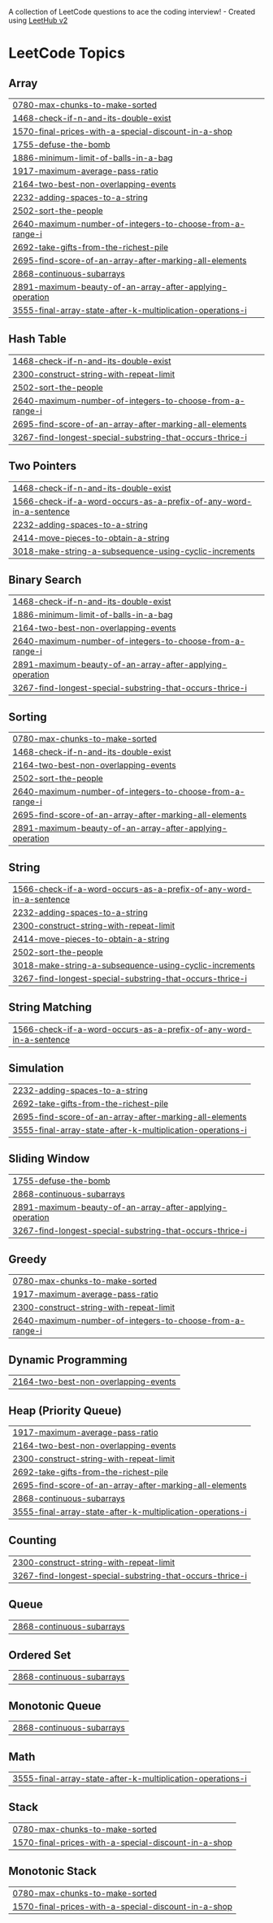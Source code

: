A collection of LeetCode questions to ace the coding interview! - Created using [LeetHub v2](https://github.com/arunbhardwaj/LeetHub-2.0)
<!---LeetCode Topics Start-->
# LeetCode Topics
## Array
|  |
| ------- |
| [0780-max-chunks-to-make-sorted](https://github.com/Sakthikumar08/LeetCode/tree/master/0780-max-chunks-to-make-sorted) |
| [1468-check-if-n-and-its-double-exist](https://github.com/Sakthikumar08/LeetCode/tree/master/1468-check-if-n-and-its-double-exist) |
| [1570-final-prices-with-a-special-discount-in-a-shop](https://github.com/Sakthikumar08/LeetCode/tree/master/1570-final-prices-with-a-special-discount-in-a-shop) |
| [1755-defuse-the-bomb](https://github.com/Sakthikumar08/LeetCode/tree/master/1755-defuse-the-bomb) |
| [1886-minimum-limit-of-balls-in-a-bag](https://github.com/Sakthikumar08/LeetCode/tree/master/1886-minimum-limit-of-balls-in-a-bag) |
| [1917-maximum-average-pass-ratio](https://github.com/Sakthikumar08/LeetCode/tree/master/1917-maximum-average-pass-ratio) |
| [2164-two-best-non-overlapping-events](https://github.com/Sakthikumar08/LeetCode/tree/master/2164-two-best-non-overlapping-events) |
| [2232-adding-spaces-to-a-string](https://github.com/Sakthikumar08/LeetCode/tree/master/2232-adding-spaces-to-a-string) |
| [2502-sort-the-people](https://github.com/Sakthikumar08/LeetCode/tree/master/2502-sort-the-people) |
| [2640-maximum-number-of-integers-to-choose-from-a-range-i](https://github.com/Sakthikumar08/LeetCode/tree/master/2640-maximum-number-of-integers-to-choose-from-a-range-i) |
| [2692-take-gifts-from-the-richest-pile](https://github.com/Sakthikumar08/LeetCode/tree/master/2692-take-gifts-from-the-richest-pile) |
| [2695-find-score-of-an-array-after-marking-all-elements](https://github.com/Sakthikumar08/LeetCode/tree/master/2695-find-score-of-an-array-after-marking-all-elements) |
| [2868-continuous-subarrays](https://github.com/Sakthikumar08/LeetCode/tree/master/2868-continuous-subarrays) |
| [2891-maximum-beauty-of-an-array-after-applying-operation](https://github.com/Sakthikumar08/LeetCode/tree/master/2891-maximum-beauty-of-an-array-after-applying-operation) |
| [3555-final-array-state-after-k-multiplication-operations-i](https://github.com/Sakthikumar08/LeetCode/tree/master/3555-final-array-state-after-k-multiplication-operations-i) |
## Hash Table
|  |
| ------- |
| [1468-check-if-n-and-its-double-exist](https://github.com/Sakthikumar08/LeetCode/tree/master/1468-check-if-n-and-its-double-exist) |
| [2300-construct-string-with-repeat-limit](https://github.com/Sakthikumar08/LeetCode/tree/master/2300-construct-string-with-repeat-limit) |
| [2502-sort-the-people](https://github.com/Sakthikumar08/LeetCode/tree/master/2502-sort-the-people) |
| [2640-maximum-number-of-integers-to-choose-from-a-range-i](https://github.com/Sakthikumar08/LeetCode/tree/master/2640-maximum-number-of-integers-to-choose-from-a-range-i) |
| [2695-find-score-of-an-array-after-marking-all-elements](https://github.com/Sakthikumar08/LeetCode/tree/master/2695-find-score-of-an-array-after-marking-all-elements) |
| [3267-find-longest-special-substring-that-occurs-thrice-i](https://github.com/Sakthikumar08/LeetCode/tree/master/3267-find-longest-special-substring-that-occurs-thrice-i) |
## Two Pointers
|  |
| ------- |
| [1468-check-if-n-and-its-double-exist](https://github.com/Sakthikumar08/LeetCode/tree/master/1468-check-if-n-and-its-double-exist) |
| [1566-check-if-a-word-occurs-as-a-prefix-of-any-word-in-a-sentence](https://github.com/Sakthikumar08/LeetCode/tree/master/1566-check-if-a-word-occurs-as-a-prefix-of-any-word-in-a-sentence) |
| [2232-adding-spaces-to-a-string](https://github.com/Sakthikumar08/LeetCode/tree/master/2232-adding-spaces-to-a-string) |
| [2414-move-pieces-to-obtain-a-string](https://github.com/Sakthikumar08/LeetCode/tree/master/2414-move-pieces-to-obtain-a-string) |
| [3018-make-string-a-subsequence-using-cyclic-increments](https://github.com/Sakthikumar08/LeetCode/tree/master/3018-make-string-a-subsequence-using-cyclic-increments) |
## Binary Search
|  |
| ------- |
| [1468-check-if-n-and-its-double-exist](https://github.com/Sakthikumar08/LeetCode/tree/master/1468-check-if-n-and-its-double-exist) |
| [1886-minimum-limit-of-balls-in-a-bag](https://github.com/Sakthikumar08/LeetCode/tree/master/1886-minimum-limit-of-balls-in-a-bag) |
| [2164-two-best-non-overlapping-events](https://github.com/Sakthikumar08/LeetCode/tree/master/2164-two-best-non-overlapping-events) |
| [2640-maximum-number-of-integers-to-choose-from-a-range-i](https://github.com/Sakthikumar08/LeetCode/tree/master/2640-maximum-number-of-integers-to-choose-from-a-range-i) |
| [2891-maximum-beauty-of-an-array-after-applying-operation](https://github.com/Sakthikumar08/LeetCode/tree/master/2891-maximum-beauty-of-an-array-after-applying-operation) |
| [3267-find-longest-special-substring-that-occurs-thrice-i](https://github.com/Sakthikumar08/LeetCode/tree/master/3267-find-longest-special-substring-that-occurs-thrice-i) |
## Sorting
|  |
| ------- |
| [0780-max-chunks-to-make-sorted](https://github.com/Sakthikumar08/LeetCode/tree/master/0780-max-chunks-to-make-sorted) |
| [1468-check-if-n-and-its-double-exist](https://github.com/Sakthikumar08/LeetCode/tree/master/1468-check-if-n-and-its-double-exist) |
| [2164-two-best-non-overlapping-events](https://github.com/Sakthikumar08/LeetCode/tree/master/2164-two-best-non-overlapping-events) |
| [2502-sort-the-people](https://github.com/Sakthikumar08/LeetCode/tree/master/2502-sort-the-people) |
| [2640-maximum-number-of-integers-to-choose-from-a-range-i](https://github.com/Sakthikumar08/LeetCode/tree/master/2640-maximum-number-of-integers-to-choose-from-a-range-i) |
| [2695-find-score-of-an-array-after-marking-all-elements](https://github.com/Sakthikumar08/LeetCode/tree/master/2695-find-score-of-an-array-after-marking-all-elements) |
| [2891-maximum-beauty-of-an-array-after-applying-operation](https://github.com/Sakthikumar08/LeetCode/tree/master/2891-maximum-beauty-of-an-array-after-applying-operation) |
## String
|  |
| ------- |
| [1566-check-if-a-word-occurs-as-a-prefix-of-any-word-in-a-sentence](https://github.com/Sakthikumar08/LeetCode/tree/master/1566-check-if-a-word-occurs-as-a-prefix-of-any-word-in-a-sentence) |
| [2232-adding-spaces-to-a-string](https://github.com/Sakthikumar08/LeetCode/tree/master/2232-adding-spaces-to-a-string) |
| [2300-construct-string-with-repeat-limit](https://github.com/Sakthikumar08/LeetCode/tree/master/2300-construct-string-with-repeat-limit) |
| [2414-move-pieces-to-obtain-a-string](https://github.com/Sakthikumar08/LeetCode/tree/master/2414-move-pieces-to-obtain-a-string) |
| [2502-sort-the-people](https://github.com/Sakthikumar08/LeetCode/tree/master/2502-sort-the-people) |
| [3018-make-string-a-subsequence-using-cyclic-increments](https://github.com/Sakthikumar08/LeetCode/tree/master/3018-make-string-a-subsequence-using-cyclic-increments) |
| [3267-find-longest-special-substring-that-occurs-thrice-i](https://github.com/Sakthikumar08/LeetCode/tree/master/3267-find-longest-special-substring-that-occurs-thrice-i) |
## String Matching
|  |
| ------- |
| [1566-check-if-a-word-occurs-as-a-prefix-of-any-word-in-a-sentence](https://github.com/Sakthikumar08/LeetCode/tree/master/1566-check-if-a-word-occurs-as-a-prefix-of-any-word-in-a-sentence) |
## Simulation
|  |
| ------- |
| [2232-adding-spaces-to-a-string](https://github.com/Sakthikumar08/LeetCode/tree/master/2232-adding-spaces-to-a-string) |
| [2692-take-gifts-from-the-richest-pile](https://github.com/Sakthikumar08/LeetCode/tree/master/2692-take-gifts-from-the-richest-pile) |
| [2695-find-score-of-an-array-after-marking-all-elements](https://github.com/Sakthikumar08/LeetCode/tree/master/2695-find-score-of-an-array-after-marking-all-elements) |
| [3555-final-array-state-after-k-multiplication-operations-i](https://github.com/Sakthikumar08/LeetCode/tree/master/3555-final-array-state-after-k-multiplication-operations-i) |
## Sliding Window
|  |
| ------- |
| [1755-defuse-the-bomb](https://github.com/Sakthikumar08/LeetCode/tree/master/1755-defuse-the-bomb) |
| [2868-continuous-subarrays](https://github.com/Sakthikumar08/LeetCode/tree/master/2868-continuous-subarrays) |
| [2891-maximum-beauty-of-an-array-after-applying-operation](https://github.com/Sakthikumar08/LeetCode/tree/master/2891-maximum-beauty-of-an-array-after-applying-operation) |
| [3267-find-longest-special-substring-that-occurs-thrice-i](https://github.com/Sakthikumar08/LeetCode/tree/master/3267-find-longest-special-substring-that-occurs-thrice-i) |
## Greedy
|  |
| ------- |
| [0780-max-chunks-to-make-sorted](https://github.com/Sakthikumar08/LeetCode/tree/master/0780-max-chunks-to-make-sorted) |
| [1917-maximum-average-pass-ratio](https://github.com/Sakthikumar08/LeetCode/tree/master/1917-maximum-average-pass-ratio) |
| [2300-construct-string-with-repeat-limit](https://github.com/Sakthikumar08/LeetCode/tree/master/2300-construct-string-with-repeat-limit) |
| [2640-maximum-number-of-integers-to-choose-from-a-range-i](https://github.com/Sakthikumar08/LeetCode/tree/master/2640-maximum-number-of-integers-to-choose-from-a-range-i) |
## Dynamic Programming
|  |
| ------- |
| [2164-two-best-non-overlapping-events](https://github.com/Sakthikumar08/LeetCode/tree/master/2164-two-best-non-overlapping-events) |
## Heap (Priority Queue)
|  |
| ------- |
| [1917-maximum-average-pass-ratio](https://github.com/Sakthikumar08/LeetCode/tree/master/1917-maximum-average-pass-ratio) |
| [2164-two-best-non-overlapping-events](https://github.com/Sakthikumar08/LeetCode/tree/master/2164-two-best-non-overlapping-events) |
| [2300-construct-string-with-repeat-limit](https://github.com/Sakthikumar08/LeetCode/tree/master/2300-construct-string-with-repeat-limit) |
| [2692-take-gifts-from-the-richest-pile](https://github.com/Sakthikumar08/LeetCode/tree/master/2692-take-gifts-from-the-richest-pile) |
| [2695-find-score-of-an-array-after-marking-all-elements](https://github.com/Sakthikumar08/LeetCode/tree/master/2695-find-score-of-an-array-after-marking-all-elements) |
| [2868-continuous-subarrays](https://github.com/Sakthikumar08/LeetCode/tree/master/2868-continuous-subarrays) |
| [3555-final-array-state-after-k-multiplication-operations-i](https://github.com/Sakthikumar08/LeetCode/tree/master/3555-final-array-state-after-k-multiplication-operations-i) |
## Counting
|  |
| ------- |
| [2300-construct-string-with-repeat-limit](https://github.com/Sakthikumar08/LeetCode/tree/master/2300-construct-string-with-repeat-limit) |
| [3267-find-longest-special-substring-that-occurs-thrice-i](https://github.com/Sakthikumar08/LeetCode/tree/master/3267-find-longest-special-substring-that-occurs-thrice-i) |
## Queue
|  |
| ------- |
| [2868-continuous-subarrays](https://github.com/Sakthikumar08/LeetCode/tree/master/2868-continuous-subarrays) |
## Ordered Set
|  |
| ------- |
| [2868-continuous-subarrays](https://github.com/Sakthikumar08/LeetCode/tree/master/2868-continuous-subarrays) |
## Monotonic Queue
|  |
| ------- |
| [2868-continuous-subarrays](https://github.com/Sakthikumar08/LeetCode/tree/master/2868-continuous-subarrays) |
## Math
|  |
| ------- |
| [3555-final-array-state-after-k-multiplication-operations-i](https://github.com/Sakthikumar08/LeetCode/tree/master/3555-final-array-state-after-k-multiplication-operations-i) |
## Stack
|  |
| ------- |
| [0780-max-chunks-to-make-sorted](https://github.com/Sakthikumar08/LeetCode/tree/master/0780-max-chunks-to-make-sorted) |
| [1570-final-prices-with-a-special-discount-in-a-shop](https://github.com/Sakthikumar08/LeetCode/tree/master/1570-final-prices-with-a-special-discount-in-a-shop) |
## Monotonic Stack
|  |
| ------- |
| [0780-max-chunks-to-make-sorted](https://github.com/Sakthikumar08/LeetCode/tree/master/0780-max-chunks-to-make-sorted) |
| [1570-final-prices-with-a-special-discount-in-a-shop](https://github.com/Sakthikumar08/LeetCode/tree/master/1570-final-prices-with-a-special-discount-in-a-shop) |
<!---LeetCode Topics End-->